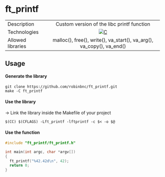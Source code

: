 # ft_printf

<div class="tg-wrap">
 <table>
 <tbody>
   <tr>
     <td>Description</td>
     <td align="center">Custom version of the libc printf function</td>
   </tr>
   <tr>
     <td>Technologies</td>
     <td align="center"><a href="#"><img alt="C" src="https://custom-icon-badges.demolab.com/badge/C-03599C.svg?logo=c-in-hexagon&logoColor=white&style=for-the-badge"></a></td>
   </tr>
   <tr>
      <td>Allowed libraries</td>
      <td align="center">malloc(), free(), write(), va_start(), va_arg(), va_copy(), va_end()</td>
   </tr>
 </tbody>
 </table>
</div>

## Usage
#### Generate the library
```
git clone https://github.com/robinbnc/ft_printf.git 
make -C ft_printf
```
#### Use the library
-> Link the library inside the Makefile of your project
```
$(CC) $(CFLAGS) -Lft_printf -lftprintf -c $< -o $@
```
#### Use the function
```c
#include "ft_printf/ft_printf.h"

int main(int argc, char *argv[])
{
  ft_printf("%42.42d\n", 42);
  return 0;
}
```
